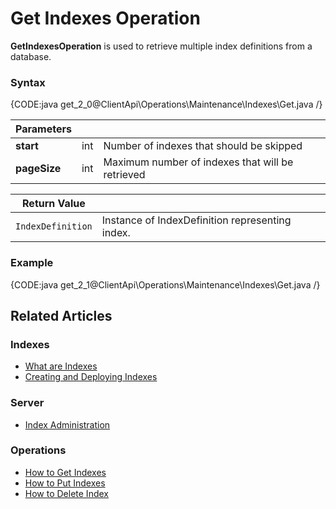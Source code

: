 # Get Indexes Operation

**GetIndexesOperation** is used to retrieve multiple index definitions from a database.

### Syntax

{CODE:java get_2_0@ClientApi\Operations\Maintenance\Indexes\Get.java /}

| Parameters | | |
| ------------- | ------------- | ----- |
| **start** | int | Number of indexes that should be skipped |
| **pageSize** | int | Maximum number of indexes that will be retrieved  |

| Return Value | |
| ------------- | ----- |
| `IndexDefinition` | Instance of IndexDefinition representing index. |

### Example

{CODE:java get_2_1@ClientApi\Operations\Maintenance\Indexes\Get.java /}

## Related Articles

### Indexes

- [What are Indexes](../../../../indexes/what-are-indexes)
- [Creating and Deploying Indexes](../../../../indexes/creating-and-deploying)

### Server

- [Index Administration](../../../../server/administration/index-administration)

### Operations

- [How to Get Indexes](../../../../client-api/operations/maintenance/indexes/get-indexes)
- [How to Put Indexes](../../../../client-api/operations/maintenance/indexes/put-indexes)
- [How to Delete Index](../../../../client-api/operations/maintenance/indexes/delete-index)
